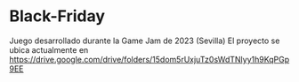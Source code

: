 # Black-Friday
Juego desarrollado durante la Game Jam de 2023 (Sevilla)
El proyecto se ubica actualmente en https://drive.google.com/drive/folders/15dom5rUxjuTz0sWdTNlyy1h9KqPGp9EE
